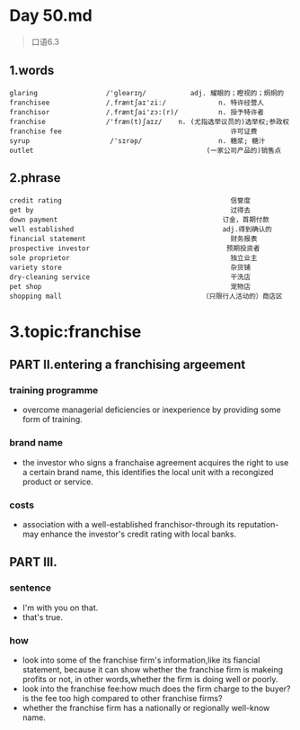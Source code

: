 # Day 50.md
> 口语6.3

## 1.words
    glaring                 /'gleərɪŋ/           adj. 耀眼的；瞪视的；炯炯的
    franchisee              /ˌfræntʃaɪ'ziː/             n. 特许经营人
    franchisor              /ˌfræntʃai'zɔ:(r)/          n. 授予特许者
    franchise               /'fræn(t)ʃaɪz/    n. (尤指选举议员的)选举权;参政权
    franchise fee                                          许可证费
    syrup                    /'sɪrəp/                   n. 糖浆; 糖汁
    outlet                                           (一家公司产品的)销售点

## 2.phrase
    credit rating                                          信誉度
    get by                                                 过得去
    down payment                                         订金，首期付款
    well established                                     adj.得到确认的
    financial statement                                    财务报表
    prospective investor                                  预期投资者
    sole proprietor                                        独立业主
    variety store                                          杂货铺
    dry-cleaning service                                   干洗店
    pet shop                                               宠物店
    shopping mall                                   （只限行人活动的）商店区
    
# 3.topic:franchise
## PART II.entering a franchising argeement
### training programme
- overcome managerial deficiencies or inexperience by providing some form 
of training.

### brand name
- the investor who signs a franchaise agreement acquires the right to use 
a certain
brand name,
this identifies
the local
unit
with 
a recongized
product 
or service.

### costs
- association with a well-established franchisor-through its 
reputation-may
enhance 
the investor's
credit 
rating with
local banks.

## PART III.
### sentence
- I'm with you on that.
- that's true.

### how
- look into some of the franchise firm's information,like 
its fiancial 
statement,
because 
it can show
whether
the franchise
firm is 
makeing profits
or not,
in other 
words,whether
the firm 
is doing 
well or
poorly.
- look into the franchise fee:how much does the firm 
charge to 
the buyer?
is the fee
too high 
compared to 
other 
franchise
firms?
- whether the franchise firm has a nationally or regionally
well-know name.







